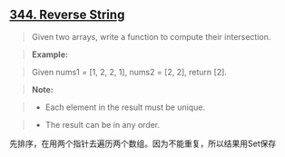 ## [344. Reverse String](https://leetcode.com/problems/reverse-string/)

>Given two arrays, write a function to compute their intersection.

>**Example:**

>Given nums1 = [1, 2, 2, 1], nums2 = [2, 2], return [2].

>**Note:**

>- Each element in the result must be unique.

>- The result can be in any order.


先排序，在用两个指针去遍历两个数组。因为不能重复，所以结果用Set保存